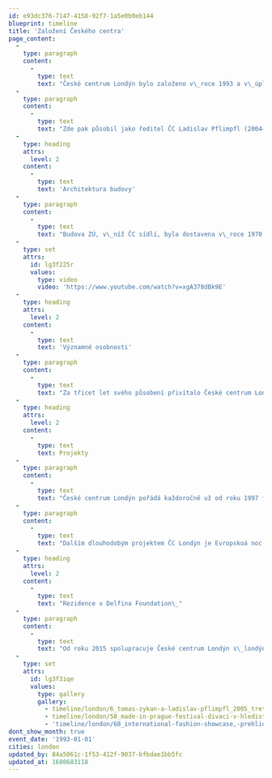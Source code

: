 ```yaml
---
id: e93dc376-7147-4158-92f7-1a5e0b0eb144
blueprint: timeline
title: 'Založení Českého centra'
page_content:
  -
    type: paragraph
    content:
      -
        type: text
        text: "České centrum Londýn bylo založeno v\_roce 1993 a v\_úplných počátcích sídlilo v\_budově Velvyslanectví ČR v\_Londýně ve čtvrti Notting Hill. Prvním ředitelem ČC Londýn byl Michal Mareš (1993–1996). Za jeho působení se České centrum přestěhovalo do komerčních prostor na Great Portland Street v\_centru Londýna, kde disponovalo i výstavními prostory. Zde ČC vedla jako druhá ředitelka Olga Poivre d’Arvor (1997–1999) a poté Tomáš Zykán (1999–2004). V\_září roku 2003 se centrum přestěhovalo na věhlasnou Harley Street, kde mělo k dispozici pouze kancelářské prostory a prostory pro výuku češtiny. "
  -
    type: paragraph
    content:
      -
        type: text
        text: "Zde pak působil jako ředitel ČC Ladislav Pflimpfl (2004–2013) a Tereza Porybná (2013–2019). Centrum se znovu stěhovalo v\_roce 2014, a to přímo do centra tzv. West End, malebné čtvrti Covent Garden. Odsud pak proběhl poslední přesun v\_roce 2017, a to zpět na místo, kde centrum začínalo – do budovy českého velvyslanectví. Zde má ČC opět k\_dispozici nejen kanceláře a učebny pro výuku češtiny, ale také vlastní výstavní prostory, tzv. galerii Vitrínka, využívanou především k\_představení mladých uměleckých talentů. Od roku 2019 je ředitelem Přemysl Pela."
  -
    type: heading
    attrs:
      level: 2
    content:
      -
        type: text
        text: 'Architektura budovy'
  -
    type: paragraph
    content:
      -
        type: text
        text: "Budova ZÚ, v\_níž ČC sídlí, byla dostavena v\_roce 1970 jako budova Československé ambasády. Jejím architektem byl Jan Šrámek a jeho spolupracovníky Jan Bočan a Karel Štěpánský z ateliéru Beta Projektového ústavu hlavního města Prahy. Stavba v\_roce 1971 získala prestižní cenu RIBA (Cena Královského institutu britských architektů), což je doposud nejvyšší ocenění, jakého se novostavbě českého velvyslanectví dostalo. Po rozdělení Československa v\_roce 1993 si nově vzniklé republiky rozdělily dvě hlavní budovy původní stavby sdílející společnou zahradu. Více o oceněné brutalistní stavbě velvyslanectví a jejích specifikách můžete zjistit ve videu Brutal Beauty, ve kterém budovami provází britský kritik a spisovatel zabývající se architekturou, Owen Hatherley."
  -
    type: set
    attrs:
      id: lg3f225r
      values:
        type: video
        video: 'https://www.youtube.com/watch?v=xgA378dBk9E'
  -
    type: heading
    attrs:
      level: 2
    content:
      -
        type: text
        text: 'Významné osobnosti'
  -
    type: paragraph
    content:
      -
        type: text
        text: "Za třicet let svého působení přivítalo České centrum Londýn stovky významných osobností (nejen) české kultury. Namátkou jmenujme: Václav Havel, Jiří Bělohlávek, David Černý, Sir Tom Stoppard, Miroslav Holub, Jan Švankmajer, Jan Kaplický, Plastic People of the Universe, Josef Koudelka, Stanislav Kolíbal, Ian Anderson, Timothy Garton Ash, Aleš Najbrt, David Vávra, Sir Michael Burton, Sir John Tusa. Jednu z\_akcí navštívil i současný král Spojeného království Karel III., v\_té době princ z\_Walesu."
  -
    type: heading
    attrs:
      level: 2
    content:
      -
        type: text
        text: Projekty
  -
    type: paragraph
    content:
      -
        type: text
        text: "České centrum Londýn pořádá každoročně už od roku 1997 festival Made in Prague. Tento multi-žánrový festival je největší přehlídkou české kultury v\_Londýně a je také jedním z\_nejstarších kulturních národních festivalů v\_britské metropoli. Za 26 let trvání festivalu byly jeho hosty například Jiří Menzel, Jan Švankmajer, Zdeněk a Jan Svěrákovi, Josef Abrhám, Juraj Herz, Helena Třeštíková, Iva Bittová, Emil Vichlický, Jiří Stivín, Ctibor Turba, Miroslav a David Ondříčkovi, Ida Kellarová, Petr Zelenka, Dejvické divadlo, Divadlo Bolka Polívky, František Skála, Woody a Steina Vašulka a mnozí další."
  -
    type: paragraph
    content:
      -
        type: text
        text: "Dalším dlouhodobým projektem ČC Londýn je Evropskoá noc literatury (European Literature Night), jež je londýnskou odnoží pražské Noci literatury a poprvé se konala roku 2009. Každoročně na ní spolupracují i další\_evropské kulturní instituty a ambasády sdružené v\_EUNIC a jejím dějištěm je Britská knihovna. Na pódiu se tu za tuto dobu za českou stranu vystřídali např. Petra Hůlová, Miloš Urban, Jáchym Topol, Tomáš Sedláček, Xavier Baumaxa a další. V\_letošním roce se Evropská noc literatury promění ve\_třídenní Festival evropských spisovatelů, kterého se za Českou republiku zúčastní spisovatelka Kateřina Tučková s\_anglickým vydáním svého románu Žítkovské bohyně.\_\_"
  -
    type: heading
    attrs:
      level: 2
    content:
      -
        type: text
        text: "Rezidence v Delfina Foundation\_"
  -
    type: paragraph
    content:
      -
        type: text
        text: "Od roku 2015 spolupracuje České centrum Londýn s\_londýnskou neziskovou organizací Delfina Foundation, která nabízí mladým umělcům a kurátorům rezidence v\_kreativním prostředí a zprostředkovává kontakt mezi uměleckou scénou a veřejností. Díky dlouhodobé spolupráci s\_ČCL, Institutem umění a v\_posledních letech také s\_Kuntshalle Praha se rezidencí zúčastnilo mnoho českých umělců a kurátorů: Šárka Zahálková, Václav Janoščík, Adam Vačkář, Jen Kratochvil, Jaro Varga, Tereza Záchová, Radek Brousil, Michal Novotný, Tereza Jindrová nebo Lucie Drdová."
  -
    type: set
    attrs:
      id: lg3f3iqe
      values:
        type: gallery
        gallery:
          - timeline/london/6_tomas-zykan-a-ladislav-pflimpfl_2005_treti-a-ctvrty-reditel-ccl_(c)archiv-cc-londyn.JPG
          - timeline/london/58_made-in-prague-festival-divaci-v-hledisti-s-programem-festivalu-v-regent-street-cinema_2017_(c)mirka-vecerova.jpg
          - 'timeline/london/68_international-fashion-showcase,-prehlidka-mladych-navrharu-v-ramci-london-fashion-week,-somerset-house_navrharky-libena-rochova-a-katerina-plamitzerova_2017_(c)jolly-thompson-.jpg'
dont_show_month: true
event_date: '1993-01-01'
cities: london
updated_by: 84a5061c-1f53-412f-9037-bfbdae1bb5fc
updated_at: 1680683118
---
```


